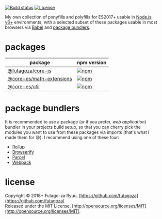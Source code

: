 [![Build status](https://img.shields.io/travis/futagoza/cm.svg)](https://travis-ci.org/futagoza/cm)
[![License](https://img.shields.io/badge/license-mit-blue.svg)](https://opensource.org/licenses/MIT)

My own collection of ponyfills and polyfills for ES2017+ usable in [Node.js v6+](https://nodejs.org/en/blog/release/v6.0.0/) environments, with a selected subset of these packages usable in most browsers via [Babel](https://babeljs.io/) and [package bundlers](#package-bundlers). 

# packages

| package | npm version |
| ------- | ----------- |
| [@futagoza/core-js](https://github.com/futagoza/core-es/tree/master/packages/core-js) | [![npm](https://img.shields.io/npm/v/@futagoza/core-js.svg)](https://www.npmjs.com/package/@futagoza/core-js) |
| [@core-es/math-extensions](https://github.com/futagoza/core-es/tree/master/packages/math-extensions) | [![npm](https://img.shields.io/npm/v/@core-es/math-extensions.svg)](https://www.npmjs.com/package/@core-es/math-extensions) |
| [@core-es/util](https://github.com/futagoza/core-es/tree/master/packages/util) | [![npm](https://img.shields.io/npm/v/@core-es/util.svg)](https://www.npmjs.com/package/@core-es/util) |

# package bundlers

It is recommended to use a package (or if you prefer, _web application_) bundler in your projects build setup, so that you can cherry pick the modules you want to use from these packages via imports (that's what I made them for 😄). I recommend using one of these four:

* [Rollup](https://rollupjs.org/)
* [Browserify](http://browserify.org/)
* [Parcel](https://parceljs.org/)
* [Webpack](https://webpack.js.org/)

# license

Copyright © 2018+ Futago-za Ryuu, [https://github.com/futagoza](https://github.com/futagoza)<br>
Released under the MIT License, [http://opensource.org/licenses/MIT](http://opensource.org/licenses/MIT).
